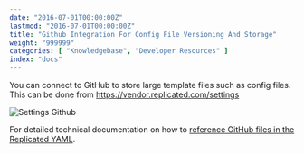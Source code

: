 ```yaml
---
date: "2016-07-01T00:00:00Z"
lastmod: "2016-07-01T00:00:00Z"
title: "Github Integration For Config File Versioning And Storage"
weight: "999999"
categories: [ "Knowledgebase", "Developer Resources" ]
index: "docs"
---
```


You can connect to GitHub to store large template files such as config files. This
can be done from https://vendor.replicated.com/settings

![Settings Github](/images/post-screens/settings-github.png)

For detailed technical documentation on how to
[reference GitHub files in the Replicated YAML](/docs/kb/developer-resources/github-integration/).
